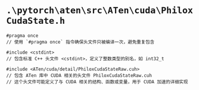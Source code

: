 # `.\pytorch\aten\src\ATen\cuda\PhiloxCudaState.h`

```
#pragma once
// 使用 `#pragma once` 指令确保头文件只被编译一次，避免重复包含

#include <cstdint>
// 包含标准 C++ 头文件 <cstdint>，定义了整数类型的别名，如 int32_t

#include <ATen/cuda/detail/PhiloxCudaStateRaw.cuh>
// 包含 ATen 库中 CUDA 相关的头文件 PhiloxCudaStateRaw.cuh
// 这个头文件可能定义了与 CUDA 相关的结构、函数或变量，用于 CUDA 加速的详细实现
```